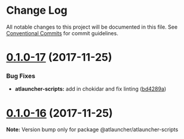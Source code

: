 # Change Log

All notable changes to this project will be documented in this file.
See [Conventional Commits](https://conventionalcommits.org) for commit guidelines.

<a name="0.1.0-17"></a>
# [0.1.0-17](https://github.com/ATLauncher/style-guide/compare/@atlauncher/atlauncher-scripts@0.1.0-16...@atlauncher/atlauncher-scripts@0.1.0-17) (2017-11-25)


### Bug Fixes

* **atlauncher-scripts:** add in chokidar and fix linting ([bd4289a](https://github.com/ATLauncher/style-guide/commit/bd4289a))




<a name="0.1.0-16"></a>
# [0.1.0-16](https://github.com/ATLauncher/style-guide/compare/@atlauncher/atlauncher-scripts@0.1.0-15...@atlauncher/atlauncher-scripts@0.1.0-16) (2017-11-25)




**Note:** Version bump only for package @atlauncher/atlauncher-scripts
